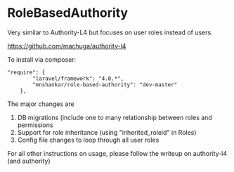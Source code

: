 RoleBasedAuthority
==================
Very similar to Authority-L4 but focuses on user roles instead of users.

https://github.com/machuga/authority-l4

To install via composer:

```
"require": {
		"laravel/framework": "4.0.*",
		"mnshankar/role-based-authority": "dev-master"
	},
```

The major changes are
1. DB migrations (include one to many relationship between roles and permissions
2. Support for role inheritance (using "inherited_roleid" in Roles)
3. Config file changes to loop through all user roles

For all other instructions on usage, please follow the writeup on authority-l4 (and authority)
